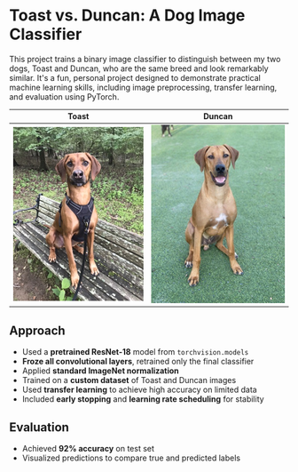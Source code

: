 # Toast vs. Duncan: A Dog Image Classifier

This project trains a binary image classifier to distinguish between my two dogs, Toast and Duncan, 
who are the same breed and look remarkably similar. It's a fun, personal project designed to demonstrate 
practical machine learning skills, including image preprocessing, transfer learning, and evaluation using PyTorch.

| Toast                          | Duncan                          |
|--------------------------------|---------------------------------|
| ![Toast](photos/toast/540DD083-D145-43ED-BBA0-DE0FF18BFD5E_4_5005_c.jpeg)         | ![Duncan](photos/duncan/D20859CC-73F2-4BE7-8D33-1015CC4EC3DF_4_5005_c.jpeg)         |



## Approach

- Used a **pretrained ResNet-18** model from `torchvision.models`
- **Froze all convolutional layers**, retrained only the final classifier
- Applied **standard ImageNet normalization**
- Trained on a **custom dataset** of Toast and Duncan images
- Used **transfer learning** to achieve high accuracy on limited data
- Included **early stopping** and **learning rate scheduling** for stability


## Evaluation

- Achieved **92% accuracy** on test set
- Visualized predictions to compare true and predicted labels
